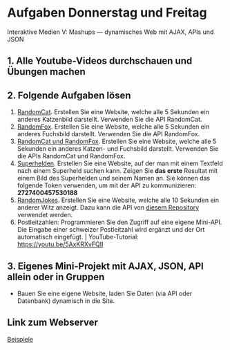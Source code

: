 # Aufgaben Donnerstag und Freitag
Interaktive Medien V: Mashups — dynamisches Web mit AJAX, APIs und JSON
## 1. Alle Youtube-Videos durchschauen und Übungen machen
## 2. Folgende Aufgaben lösen
1. [RandomCat](https://github.com/public-apis/public-apis). Erstellen Sie eine Website, welche alle 5 Sekunden ein anderes Katzenbild darstellt. Verwenden Sie die API RandomCat.
2. [RandomFox](https://github.com/public-apis/public-apis). Erstellen Sie eine Website, welche alle 5 Sekunden ein anderes Fuchsbild darstellt. Verwenden Sie die API RandomFox.
3. [RandomCat und RandomFox](https://github.com/public-apis/public-apis). Erstellen Sie eine Website, welche alle 5 Sekunden ein anderes Katzen- und Fuchsbild darstellt. Verwenden Sie die APIs RandomCat und RandomFox.
4. [Superhelden](https://superheroapi.com/?ref=apilist.fun#api-references). Erstellen Sie eine Website, auf der man mit einem Textfeld nach einem Superheld suchen kann. Zeigen Sie <b>das erste</b> Resultat mit einem Bild des Superhelden und seinem Namen an. Sie können das folgende Token verwenden, um mit der API zu kommunizieren: <b>2727400457530188</b>
5. [RandomJokes](https://github.com/public-apis/public-apis#games--comics). Erstellen Sie eine Website, welche alle 10 Sekunden ein anderer Witz anzeigt. Dazu kann die API von [diesem Repository](https://github.com/15Dkatz/official_joke_api) verwendet werden.
6. Postleitzahlen: Programmieren Sie den Zugriff auf eine eigene Mini-API. Die Eingabe einer schweizer Postleitzahl wird ergänzt und der Ort automatisch eingefügt. | YouTube-Tutorial: https://youtu.be/5AxKRXvFQII

## 3. Eigenes Mini-Projekt mit AJAX, JSON, API allein oder in Gruppen
- Bauen Sie eine eigene Website, laden Sie Daten (via API oder Datenbank) dynamisch in die Site.

## Link zum Webserver
[Beispiele](https://537449-30.web1.fh-htwchur.ch)
